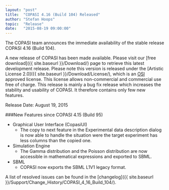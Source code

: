```yaml
---
layout: "post"
title:  "COPASI 4.16 (Build 104) Released"
author: "Stefan Hoops"
topic:  "Release"
date:   "2015-08-19 09:00:00"
---
```


The COPASI team announces the immediate availability of the stable
release COPASI 4.16 (Build 104). 

A new release of COPASI has been made available. Please visit our 
[free download]({{ site.baseurl }}/Download/)
page to retrieve this latest development release. Please
note this version is released under the 
[Artistic License 2.0]({{ site.baseurl }}/Download/License/),
which is an [OSI](http://www.opensource.org/) approved license. This license
allows non-commercial and commercial use free of charge. This release
is mainly a bug fix release which increases the stability and
usability of COPASI. It therefore contains only few new features. 

Release Date: August 19, 2015 

###New Features since COPASI 4.15 (Build 95)

* Graphical User Interface (CopasiUI)
  * The copy to next feature in the Experimental data description
    dialog is now able to handle the situation were the target
    experiment has less columns than the copied one. 
* Simulation Engine
  * The Gamma distribution and the Poisson distribution are now
    accessible in mathematical expressions and exported to SBML. 
* SBML
  *  COPASI now exports the SBML L1V1 legacy format.

A list of resolved issues can be found in the 
[changelog]({{ site.baseurl }}/Support/Change_History/COPASI_4_16_Build_104/).

